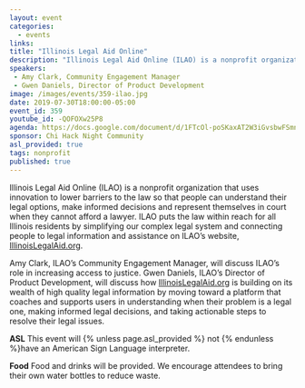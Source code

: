 ```yaml
---
layout: event
categories: 
  - events
links:
title: "Illinois Legal Aid Online"
description: "Illinois Legal Aid Online (ILAO) is a nonprofit organization that uses innovation to lower barriers to the law so that people can understand their legal options, make informed decisions and represent themselves in court when they cannot afford a lawyer. ILAO puts the law within reach for all Illinois residents by simplifying our complex legal system and connecting people to legal information and assistance on ILAO’s website, IllinoisLegalAid.org."
speakers:
 - Amy Clark, Community Engagement Manager
 - Gwen Daniels, Director of Product Development
image: /images/events/359-ilao.jpg
date: 2019-07-30T18:00:00-05:00
event_id: 359
youtube_id: -QOFOXw25P8
agenda: https://docs.google.com/document/d/1FTcOl-poSKaxAT2W3iGvsbwFSmnwlZ2JqjTa954skGE/edit?usp=sharing
sponsor: Chi Hack Night Community
asl_provided: true
tags: nonprofit
published: true
---
```


Illinois Legal Aid Online (ILAO) is a nonprofit organization that uses innovation to lower barriers to the law so that people can understand their legal options, make informed decisions and represent themselves in court when they cannot afford a lawyer. ILAO puts the law within reach for all Illinois residents by simplifying our complex legal system and connecting people to legal information and assistance on ILAO’s website, [IllinoisLegalAid.org](http://IllinoisLegalAid.org).

Amy Clark, ILAO’s Community Engagement Manager, will discuss ILAO’s role in increasing access to justice. Gwen Daniels, ILAO’s Director of Product Development, will discuss how [IllinoisLegalAid.org](http://IllinoisLegalAid.org) is building on its wealth of high quality legal information by moving toward a platform that coaches and supports users in understanding when their problem is a legal one, making informed legal decisions, and taking actionable steps to resolve their legal issues.

**ASL** This event will {% unless page.asl_provided %} not {% endunless %}have an American Sign Language interpreter.

**Food** Food and drinks will be provided. We encourage attendees to bring their own water bottles to reduce waste.